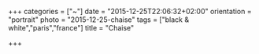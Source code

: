 +++
categories = ["~"]
date = "2015-12-25T22:06:32+02:00"
orientation = "portrait"
photo = "2015-12-25-chaise"
tags = ["black & white","paris","france"]
title = "Chaise"

+++
